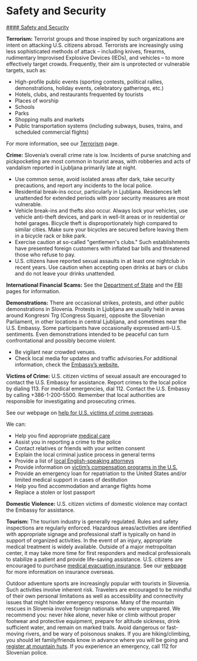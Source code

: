 # Safety and Security

[#### Safety and Security](javascript:void(0); "Safety and Security")

**Terrorism:** Terrorist groups and those inspired by such organizations are intent on attacking U.S. citizens abroad. Terrorists are increasingly using less sophisticated methods of attack – including knives, firearms, rudimentary Improvised Explosive Devices (IEDs), and vehicles – to more effectively target crowds. Frequently, their aim is unprotected or vulnerable targets, such as:

* High-profile public events (sporting contests, political rallies, demonstrations, holiday events, celebratory gatherings, etc.)
* Hotels, clubs, and restaurants frequented by tourists
* Places of worship
* Schools
* Parks
* Shopping malls and markets
* Public transportation systems (including subways, buses, trains, and scheduled commercial flights)

For more information, see our [Terrorism](https://travel.state.gov/content/travel/en/international-travel/emergencies/terrorism.html) page.

**Crime:** Slovenia’s overall crime rate is low. Incidents of purse snatching and pickpocketing are most common in tourist areas, with robberies and acts of vandalism reported in Ljubljana primarily late at night.

* Use common sense, avoid isolated areas after dark, take security precautions, and report any incidents to the local police.
* Residential break-ins occur, particularly in Ljubljana. Residences left unattended for extended periods with poor security measures are most vulnerable.
* Vehicle break-ins and thefts also occur. Always lock your vehicles, use vehicle anti-theft devices, and park in well-lit areas or in residential or hotel garages. Bicycle theft is disproportionately high compared to similar cities. Make sure your bicycles are secured before leaving them in a bicycle rack or bike park.
* Exercise caution at so-called "gentlemen's clubs." Such establishments have presented foreign customers with inflated bar bills and threatened those who refuse to pay.
* U.S. citizens have reported sexual assaults in at least one nightclub in recent years. Use caution when accepting open drinks at bars or clubs and do not leave your drinks unattended.

**International Financial Scams:** See the [Department of State](https://travel.state.gov/content/travel/en/international-travel/emergencies/international-financial-scams.html) and the [FBI](http://www.fbi.gov/scams-safety/fraud) pages for information.

**Demonstrations:** There are occasional strikes, protests, and other public demonstrations in Slovenia. Protests in Ljubljana are usually held in areas around Kongresni Trg (Congress Square), opposite the Slovenian Parliament, in other locations in central Ljubljana, and sometimes near the U.S. Embassy. Some participants have occasionally expressed anti-U.S. sentiments. Even demonstrations intended to be peaceful can turn confrontational and possibly become violent.

* Be vigilant near crowded venues.
* Check local media for updates and traffic advisories.For additional information, check the [Embassy’s website.](https://si.usembassy.gov/category/alert/)

**Victims of Crime:** U.S. citizen victims of sexual assault are encouraged to contact the U.S. Embassy for assistance. Report crimes to the local police by dialing 113. For medical emergencies, dial 112. Contact the U.S. Embassy by calling +386-1-200-5500. Remember that local authorities are responsible for investigating and prosecuting crimes.

See our webpage on [help for U.S. victims of crime overseas](https://travel.state.gov/content/travel/en/international-travel/emergencies/crime.html).

We can:

* Help you find appropriate [medical care](https://si.usembassy.gov/medical-assistance/)
* Assist you in reporting a crime to the police
* Contact relatives or friends with your written consent
* Explain the local criminal justice process in general terms
* Provide a list of [local English-speaking attorneys](https://si.usembassy.gov/legal-assistance/)
* Provide information on [victim’s compensation programs in the U.S.](https://travel.state.gov/content/travel/en/international-travel/emergencies/crime.html)
* Provide an emergency loan for repatriation to the United States and/or limited medical support in cases of destitution
* Help you find accommodation and arrange flights home
* Replace a stolen or lost passport

**Domestic Violence:** U.S. citizen victims of domestic violence may contact the Embassy for assistance.

**Tourism:** The tourism industry is generally regulated. Rules and safety inspections are regularly enforced. Hazardous areas/activities are identified with appropriate signage and professional staff is typically on hand in support of organized activities. In the event of an injury, appropriate medical treatment is widely available. Outside of a major metropolitan center, it may take more time for first responders and medical professionals to stabilize a patient and provide life-saving assistance. U.S. citizens are encouraged to purchase [medical evacuation insurance](https://travel.state.gov/content/travel/en/international-travel/before-you-go/your-health-abroad/Insurance_Coverage_Overseas.html). See our [webpage](https://travel.state.gov/content/travel/en/international-travel/before-you-go/your-health-abroad/Insurance_Coverage_Overseas.html) for more information on insurance overseas.

Outdoor adventure sports are increasingly popular with tourists in Slovenia. Such activities involve inherent risk. Travelers are encouraged to be mindful of their own personal limitations as well as accessibility and connectivity issues that might hinder emergency response. Many of the mountain rescues in Slovenia involve foreign nationals who were unprepared. We recommend you: never hike alone, never hike or climb without proper footwear and protective equipment, prepare for altitude sickness, drink sufficient water, and remain on marked trails. Avoid dangerous or fast-moving rivers, and be wary of poisonous snakes. If you are hiking/climbing, you should let family/friends know in advance where you will be going and [register at mountain huts](https://www.slovenia.info/en/stories/take-a-break-at-a-mountain-hut). If you experience an emergency, call 112 for Slovenian police.